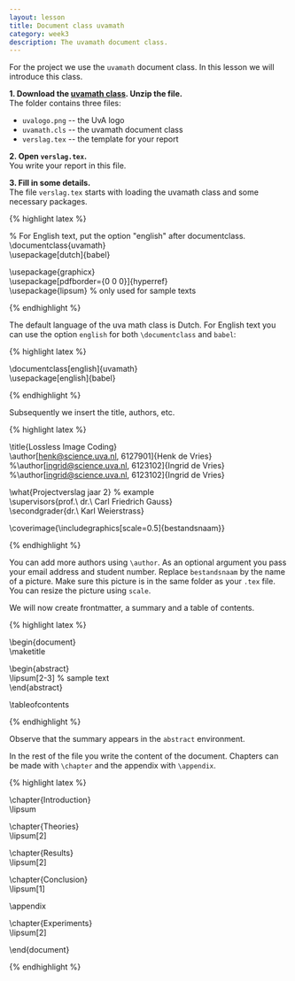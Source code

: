 ```yaml
---
layout: lesson
title: Document class uvamath
category: week3
description: The uvamath document class.
---
```


For the project we use the `uvamath` document class. In this lesson we
will introduce this class.

**1. Download the [uvamath
class](https://github.com/jzuiddam/uvamath/archive/master.zip). Unzip
the file.**\
The folder contains three files:

-   `uvalogo.png` -- the UvA logo
-   `uvamath.cls` -- the uvamath document class
-   `verslag.tex` -- the template for your report

**2. Open `verslag.tex`.**\
You write your report in this file.

**3. Fill in some details.**\
The file `verslag.tex` starts with loading the uvamath class and some
necessary packages.

{% highlight latex %}

% For English text, put the option "english" after documentclass.\
\\documentclass{uvamath}\
\\usepackage\[dutch\]{babel}

\\usepackage{graphicx}\
\\usepackage\[pdfborder={0 0 0}\]{hyperref}\
\\usepackage{lipsum} % only used for sample texts

{% endhighlight %}

The default language of the uva math class is Dutch. For English text
you can use the option `english` for both `\documentclass` and `babel`:

{% highlight latex %}

\\documentclass\[english\]{uvamath}\
\\usepackage\[english\]{babel}

{% endhighlight %}

Subsequently we insert the title, authors, etc.

{% highlight latex %}

\\title{Lossless Image Coding}\
\\author\[henk@science.uva.nl, 6127901\]{Henk de Vries}\
%\\author\[ingrid@science.uva.nl, 6123102\]{Ingrid de Vries}\
%\\author\[ingrid@science.uva.nl, 6123102\]{Ingrid de Vries}

\\what{Projectverslag jaar 2} % example\
\\supervisors{prof.\\ dr.\\ Carl Friedrich Gauss}\
\\secondgrader{dr.\\ Karl Weierstrass}

\\coverimage{\\includegraphics\[scale=0.5\]{bestandsnaam}}

{% endhighlight %}

You can add more authors using `\author`. As an optional argument you
pass your email address and student number. Replace `bestandsnaam` by
the name of a picture. Make sure this picture is in the same folder as
your `.tex` file. You can resize the picture using `scale`.

We will now create frontmatter, a summary and a table of contents.

{% highlight latex %}

\\begin{document}\
\\maketitle

\\begin{abstract}\
\\lipsum\[2-3\] % sample text\
\\end{abstract}

\\tableofcontents

{% endhighlight %}

Observe that the summary appears in the `abstract` environment.

In the rest of the file you write the content of the document. Chapters
can be made with `\chapter` and the appendix with `\appendix`.

{% highlight latex %}

\\chapter{Introduction}\
\\lipsum

\\chapter{Theories}\
\\lipsum\[2\]

\\chapter{Results}\
\\lipsum\[2\]

\\chapter{Conclusion}\
\\lipsum\[1\]

\\appendix

\\chapter{Experiments}\
\\lipsum\[2\]

\\end{document}

{% endhighlight %}
